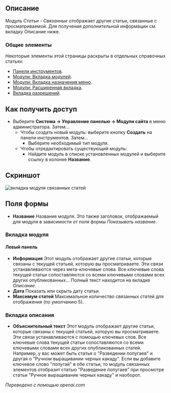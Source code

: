 <!-- Filename: Help4.x:Site_Modules:_Articles_-_Related / Display title: Модули: Статьи - Похожие -->

## Описание

Модуль *Статьи - Связанные* отображает другие статьи, связанные с просматриваемой. Для получения дополнительной информации см. вкладку Описание ниже.

### Общие элементы

Некоторые элементы этой страницы раскрыты в отдельных справочных статьях:

* [Панели инструментов](jdocmanual?article=help/common-elements/toolbars).
* [Модули: Вкладка модулей](jdocmanual?article=help/modules/modules-module-tab).
* [Модули: Вкладка назначения меню](jdocmanual?article=help/modules/modules-menu-assignment-tab).
* [Модули: Расширенная вкладка](jdocmanual?article=help/modules/modules-advanced-tab).
* [Вкладка разрешений](jdocmanual?article=help/common-elements/edit-permissions).

## Как получить доступ

- Выберите **Система → Управление панелью → Модули сайта** в меню администратора. Затем...
  - Чтобы создать новый модуль: выберите кнопку **Создать** на панели инструментов. Затем...
    - Выберите необходимый тип модуля.
  - Чтобы отредактировать существующий модуль:
    - Найдите модуль в списке установленных модулей и выберите
      ссылку в колонке **Название**.

## Скриншот

![вкладка модуля связанных статей](../../../ru/images/modules-site/modules-articles-related-module-tab.png)

## Поля формы

- **Название** Название модуля. Это также заголовок, отображаемый для модуля в зависимости от поля формы *Показывать название*.

### Вкладка модуля

#### Левый панель

- **Информация** Этот модуль отображает другие статьи, которые связаны с текущей статьей, которую вы просматриваете. Эти связи устанавливаются через мета-ключевые слова. Все ключевые слова текущей статьи сопоставляются со всеми ключевыми словами всех других опубликованных... Полный текст находится на вкладке *Описание*.
- **Дата** Показать или скрыть дату статьи.
- **Максимум статей** Максимальное количество связанных статей для отображения (по умолчанию 5).

### Вкладка описания

- **Объяснительный текст** Этот модуль отображает другие статьи, которые связаны с текущей статьей, которую вы просматриваете. Эти связи устанавливаются с помощью ключевых слов. Все ключевые слова текущей статьи сопоставляются со всеми ключевыми словами всех других опубликованных статей. Например, у вас может быть статья о "Разведении попугаев" и другая о "Ручном выращивании черных какаду". Если вы добавите ключевое слово "попугай" в обе статьи, то модуль связанных элементов отобразит статью "Разведение попугаев" при просмотре статьи "Ручное выращивание черных какаду" и наоборот.

*Переведено с помощью openai.com*

